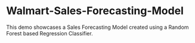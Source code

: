 # Walmart-Sales-Forecasting-Model
This demo showcases a Sales Forecasting Model created using a Random Forest based Regression Classifier. 

